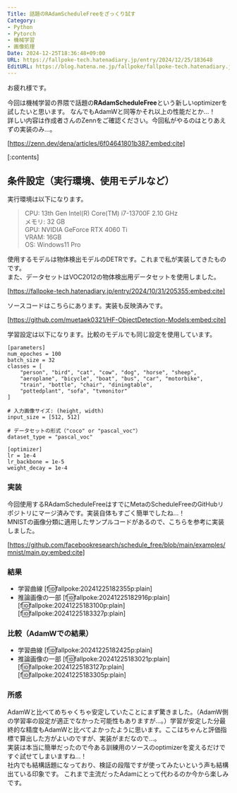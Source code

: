 ```yaml
---
Title: 話題のRAdamScheduleFreeをざっくり試す
Category:
- Python
- Pytorch
- 機械学習
- 画像処理
Date: 2024-12-25T18:36:48+09:00
URL: https://fallpoke-tech.hatenadiary.jp/entry/2024/12/25/183648
EditURL: https://blog.hatena.ne.jp/fallpoke/fallpoke-tech.hatenadiary.jp/atom/entry/6802418398314308376
---
```


お疲れ様です。

今回は機械学習の界隈で話題の**RAdamScheduleFree**という新しいoptimizerを試したいと思います。
なんでもAdamWと同等かそれ以上の性能だとか…！  
詳しい内容は作成者さんのZennをご確認ください。今回私がやるのはとりあえずの実装のみ…。

[https://zenn.dev/dena/articles/6f04641801b387:embed:cite]


[:contents]


## 条件設定（実行環境、使用モデルなど）
実行環境は以下になります。
> CPU: 13th Gen Intel(R) Core(TM) i7-13700F   2.10 GHz  
> メモリ: 32 GB  
> GPU: NVIDIA GeForce RTX 4060 Ti  
> VRAM: 16GB  
> OS: Windows11 Pro  

使用するモデルは物体検出モデルのDETRです。これまで私が実装してきたものです。  
また、データセットはVOC2012の物体検出用データセットを使用しました。  

[https://fallpoke-tech.hatenadiary.jp/entry/2024/10/31/205355:embed:cite]

ソースコードはこちらにあります。実装も反映済みです。

[https://github.com/muetaek0321/HF-ObjectDetection-Models:embed:cite]

学習設定は以下になります。比較のモデルでも同じ設定を使用しています。
```
[parameters]
num_epoches = 100
batch_size = 32
classes = [
    "person", "bird", "cat", "cow", "dog", "horse", "sheep", 
    "aeroplane", "bicycle", "boat", "bus", "car", "motorbike", 
    "train", "bottle", "chair", "diningtable", 
    "pottedplant", "sofa", "tvmonitor"
]

# 入力画像サイズ: (height, width)
input_size = [512, 512]

# データセットの形式（"coco" or "pascal_voc"）
dataset_type = "pascal_voc"

[optimizer]
lr = 1e-4
lr_backbone = 1e-5
weight_decay = 1e-4
```

### 実装
今回使用するRAdamScheduleFreeはすでにMetaのScheduleFreeのGitHubリポジトリにマージ済みです。実装自体もすごく簡単でしたね…！  
MNISTの画像分類に適用したサンプルコードがあるので、こちらを参考に実装しました。  

[https://github.com/facebookresearch/schedule_free/blob/main/examples/mnist/main.py:embed:cite]


### 結果
- 学習曲線
[f:id:fallpoke:20241225182355p:plain]
- 推論画像の一部
[f:id:fallpoke:20241225182916p:plain]
[f:id:fallpoke:20241225183100p:plain]
[f:id:fallpoke:20241225183327p:plain]

### 比較（AdamWでの結果）
- 学習曲線
[f:id:fallpoke:20241225182425p:plain]
- 推論画像の一部
[f:id:fallpoke:20241225183021p:plain]
[f:id:fallpoke:20241225183127p:plain]
[f:id:fallpoke:20241225183305p:plain]

### 所感
AdamWと比べてめちゃくちゃ安定していたことにまず驚きました。（AdamW側の学習率の設定が適正でなかった可能性もありますが…。）学習が安定した分最終的な精度もAdamWと比べてよかったように思います。ここはちゃんと評価指標で算出した方がよいのですが、実装がまだなので…。  
実装は本当に簡単だったので今ある訓練用のソースのoptimizerを変えるだけですぐ試せてしまいますね…！  
社内でも結構話題になっており、検証の段階ですが使ってみたいという声も結構出ている印象です。
これまで主流だったAdamにとって代わるのか今から楽しみです。  
